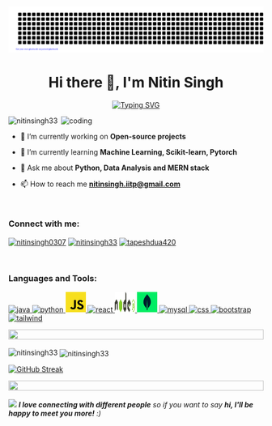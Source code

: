 ![gitartwork](gitartwork.svg)

<h1 align="center">Hi there 👋, I'm Nitin Singh</h1>
<p align="center">
<a href="https://git.io/typing-svg"><img src="https://readme-typing-svg.demolab.com?font=Time+New+Roman&pause=1000&color=FFC23A&width=435&lines=CS+%26+Data+Analysis++Student+IIT-Patna;Transforming+Data+into+Insights;Aspiring+Machine+Learning+Engineer+" alt="Typing SVG" /></a>
</p>
<img align="right" width="400" alt="coding"  src="https://cdn.dribbble.com/users/1187836/screenshots/6539429/programer.gif"/>
<p align="left"> <img src="https://komarev.com/ghpvc/?username=nitinsingh33&label=Profile%20views&color=0e75b6&style=fla" alt="nitinsingh33" /> </p>

- 🔭 I’m currently working on **Open-source projects**

- 🌱 I’m currently learning **Machine Learning, Scikit-learn, Pytorch**

- 💬 Ask me about **Python, Data Analysis and MERN stack**

- 📫 How to reach me **nitinsingh.iitp@gmail.com**

  <br>

<h3 align="left">Connect with me:</h3>
<p align="left">
<a href="https://www.linkedin.com/in/nitinsingh0307/" target="blank"><img align="center" src="https://raw.githubusercontent.com/gilbarbara/logos/main/logos/linkedin-icon.svg" alt="nitinsingh0307" height="30" width="40" /></a>
<a href="https://leetcode.com/u/nitinsingh33/" target="blank"><img align="center" src="https://raw.githubusercontent.com/rahuldkjain/github-profile-readme-generator/master/src/images/icons/Social/leet-code.svg" alt="nitinsingh33" height="30" width="40" /></a>
<a href="https://www.hackerrank.com/profile/nitinsingh33" target="blank"><img align="center" src="https://github.com/rahuldkjain/github-profile-readme-generator/blob/master/src/images/icons/Social/hackerrank.svg" alt="tapeshdua420" height="30" width="40" /></a>
</p>

<br>

<h3 align="left">Languages and Tools:</h3>
<p align="left"> <a href="https://www.java.com/en/" target="_blank" rel="noreferrer"> <img src="https://techstack-generator.vercel.app/java-icon.svg" alt="java" width="40" height="40"/> </a> <a href="https://www.w3schools.com/python/" target="_blank" rel="noreferrer"> <img src="https://techstack-generator.vercel.app/python-icon.svg" alt="python" width="40" height="40"/> </a> <a href="https://developer.mozilla.org/en-US/docs/Web/JavaScript" target="_blank" rel="noreferrer"> <img src="https://raw.githubusercontent.com/edent/SuperTinyIcons/master/images/svg/javascript.svg" alt="javascript" width="40" height="40"/> </a> <a href="https://react.dev/" target="_blank" rel="noreferrer"> <img src="https://techstack-generator.vercel.app/react-icon.svg" alt="react" width="40" height="40"/> </a>   <a href="https://nodejs.org/en" target="_blank" rel="noreferrer"> <img src="https://raw.githubusercontent.com/gilbarbara/logos/main/logos/nodejs.svg" alt="nodejs" width="40" height="40"/> </a> <a href="https://www.mongodb.com/" target="_blank" rel="noreferrer"> <img src="https://raw.githubusercontent.com/edent/SuperTinyIcons/master/images/svg/mongodb.svg" alt="mongodb" width="40" height="40"/> </a> <a href="https://www.mysql.com/" target="_blank" rel="noreferrer"> <img src="https://techstack-generator.vercel.app/mysql-icon.svg" alt="mysql" width="40" height="40"/> </a> <a href="https://developer.mozilla.org/en-US/docs/Web/CSS" target="_blank" rel="noreferrer"> <img src="https://raw.githubusercontent.com/gilbarbara/logos/main/logos/css-3.svg" alt="css" width="40" height="40"/> </a> <a href="https://getbootstrap.com/" target="_blank" rel="noreferrer"> <img src="https://raw.githubusercontent.com/gilbarbara/logos/main/logos/bootstrap.svg" alt="bootstrap" width="40" height="40"/> </a> <a href="https://tailwindcss.com/" target="_blank" rel="noreferrer"> <img src="https://raw.githubusercontent.com/withastro/docs/main/public/logos/tailwind.svg" alt="tailwind" width="40" height="35"/> </a>  </p>

<img src="https://user-images.githubusercontent.com/74038190/212284100-561aa473-3905-4a80-b561-0d28506553ee.gif" height="20" width="100%">
<br>

<p><img align="left" src="https://github-readme-stats.vercel.app/api/top-langs?username=nitinsingh33&show_icons=true&locale=en&layout=compact" alt="nitinsingh33" /></p>

<p>&nbsp;<img align="center" src="https://github-readme-stats.vercel.app/api?username=nitinsingh33&show_icons=true&locale=en" alt="nitinsingh33" /></p>

<a href="https://git.io/streak-stats"><img src="https://github-readme-streak-stats.herokuapp.com?user=nitinsingh33&date_format=M%20j%5B%2C%20Y%5D" alt="GitHub Streak" /></a>

<img src="https://user-images.githubusercontent.com/74038190/212284100-561aa473-3905-4a80-b561-0d28506553ee.gif" height="20" width="100%">

<img src="https://media.giphy.com/media/LnQjpWaON8nhr21vNW/giphy.gif" width="60"> <em><b>I love connecting with different people</b> so if you want to say <b>hi, I'll be happy to meet you more!</b> :)</em>

